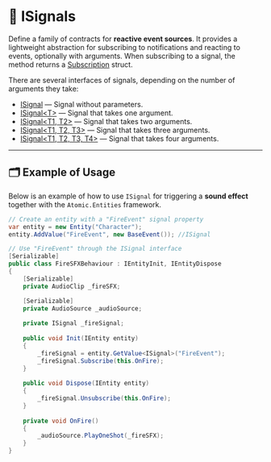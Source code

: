 # 🧩 ISignals

Define a family of contracts for **reactive event sources**. It provides a lightweight abstraction for subscribing to
notifications and reacting to events, optionally with arguments. When subscribing to a signal, the method returns
a [Subscription](Subscriptions.md) struct.

There are several interfaces of signals, depending on the number of arguments they take:

- [ISignal](ISignal.md) — Signal without parameters.
- [ISignal&lt;T&gt;](ISignal%601.md) — Signal that takes one argument.
- [ISignal&lt;T1, T2&gt;](ISignal%602.md) — Signal that takes two arguments.
- [ISignal&lt;T1, T2, T3&gt;](ISignal%603.md) — Signal that takes three arguments.
- [ISignal&lt;T1, T2, T3, T4&gt;](ISignal%604.md) — Signal that takes four arguments.

---

## 🗂 Example of Usage

Below is an example of how to use `ISignal` for triggering a **sound effect** together with the `Atomic.Entities`
framework.

```csharp
// Create an entity with a "FireEvent" signal property
var entity = new Entity("Character");
entity.AddValue("FireEvent", new BaseEvent()); //ISignal
```

```csharp
// Use "FireEvent" through the ISignal interface
[Serializable]
public class FireSFXBehaviour : IEntityInit, IEntityDispose
{
    [Serializable]
    private AudioClip _fireSFX;

    [Serializable]
    private AudioSource _audioSource;
    
    private ISignal _fireSignal;
    
    public void Init(IEntity entity)
    {
        _fireSignal = entity.GetValue<ISignal>("FireEvent");
        _fireSignal.Subscribe(this.OnFire);
    }
    
    public void Dispose(IEntity entity)
    {
        _fireSignal.Unsubscribe(this.OnFire);
    }
    
    private void OnFire()
    {
        _audioSource.PlayOneShot(_fireSFX);
    }
}
```